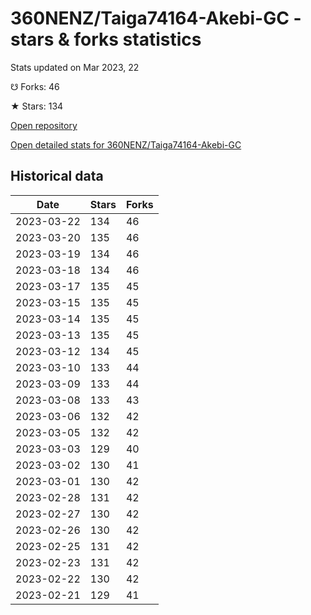 # 360NENZ/Taiga74164-Akebi-GC - stars & forks statistics

Stats updated on Mar 2023, 22

☋ Forks: 46

★ Stars: 134

[Open repository](https://github.com/360NENZ/Taiga74164-Akebi-GC)

[Open detailed stats for 360NENZ/Taiga74164-Akebi-GC](https://reviewgithub.com/rep/360NENZ/Taiga74164-Akebi-GC)

## Historical data
| Date | Stars | Forks |
|------|-------|-------|
| 2023-03-22 | 134 | 46 | 
| 2023-03-20 | 135 | 46 | 
| 2023-03-19 | 134 | 46 | 
| 2023-03-18 | 134 | 46 | 
| 2023-03-17 | 135 | 45 | 
| 2023-03-15 | 135 | 45 | 
| 2023-03-14 | 135 | 45 | 
| 2023-03-13 | 135 | 45 | 
| 2023-03-12 | 134 | 45 | 
| 2023-03-10 | 133 | 44 | 
| 2023-03-09 | 133 | 44 | 
| 2023-03-08 | 133 | 43 | 
| 2023-03-06 | 132 | 42 | 
| 2023-03-05 | 132 | 42 | 
| 2023-03-03 | 129 | 40 | 
| 2023-03-02 | 130 | 41 | 
| 2023-03-01 | 130 | 42 | 
| 2023-02-28 | 131 | 42 | 
| 2023-02-27 | 130 | 42 | 
| 2023-02-26 | 130 | 42 | 
| 2023-02-25 | 131 | 42 | 
| 2023-02-23 | 131 | 42 | 
| 2023-02-22 | 130 | 42 | 
| 2023-02-21 | 129 | 41 | 

